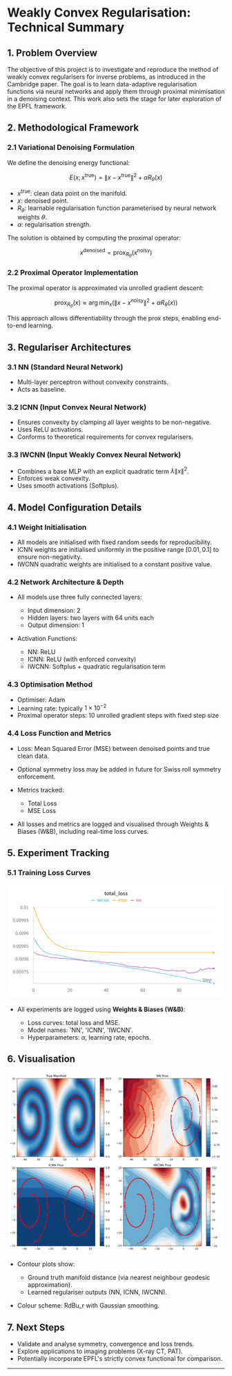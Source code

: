# Weakly Convex Regularisation: Technical Summary

## 1. Problem Overview

The objective of this project is to investigate and reproduce the method of weakly convex regularisers for inverse problems, as introduced in the Cambridge paper. The goal is to learn data-adaptive regularisation functions via neural networks and apply them through proximal minimisation in a denoising context. This work also sets the stage for later exploration of the EPFL framework.

## 2. Methodological Framework

### 2.1 Variational Denoising Formulation

We define the denoising energy functional:

$$
E(x; x^{\text{true}}) = \|x - x^{\text{true}}\|^2 + \alpha R_{\theta}(x)
$$

* $x^{\text{true}}$: clean data point on the manifold.
* $x$: denoised point.
* $R_{\theta}$: learnable regularisation function parameterised by neural network weights $\theta$.
* $\alpha$: regularisation strength.

The solution is obtained by computing the proximal operator:

$$
x^{\text{denoised}} = \operatorname{prox}_{R_{\theta}}(x^{\text{noisy}})
$$

### 2.2 Proximal Operator Implementation

The proximal operator is approximated via unrolled gradient descent:

$$
\text{prox}_{R_{\theta}}(x) \approx \arg\min_x \left( \|x - x^{\text{noisy}}\|^2 + \alpha R_{\theta}(x) \right)
$$

This approach allows differentiability through the prox steps, enabling end-to-end learning.

## 3. Regulariser Architectures

### 3.1 NN (Standard Neural Network)

* Multi-layer perceptron without convexity constraints.
* Acts as baseline.

### 3.2 ICNN (Input Convex Neural Network)

* Ensures convexity by clamping all layer weights to be non-negative.
* Uses ReLU activations.
* Conforms to theoretical requirements for convex regularisers.

### 3.3 IWCNN (Input Weakly Convex Neural Network)

* Combines a base MLP with an explicit quadratic term $\lambda \|x\|^2$.
* Enforces weak convexity.
* Uses smooth activations (Softplus).

## 4. Model Configuration Details

### 4.1 Weight Initialisation

* All models are initialised with fixed random seeds for reproducibility.
* ICNN weights are initialised uniformly in the positive range $[0.01, 0.1]$ to ensure non-negativity.
* IWCNN quadratic weights are initialised to a constant positive value.

### 4.2 Network Architecture & Depth

* All models use three fully connected layers:

  * Input dimension: 2
  * Hidden layers: two layers with 64 units each
  * Output dimension: 1
* Activation Functions:

  * NN: ReLU
  * ICNN: ReLU (with enforced convexity)
  * IWCNN: Softplus + quadratic regularisation term

### 4.3 Optimisation Method

* Optimiser: Adam
* Learning rate: typically $1 \times 10^{-2}$
* Proximal operator steps: 10 unrolled gradient steps with fixed step size

### 4.4 Loss Function and Metrics

* Loss: Mean Squared Error (MSE) between denoised points and true clean data.

* Optional symmetry loss may be added in future for Swiss roll symmetry enforcement.

* Metrics tracked:

  * Total Loss
  * MSE Loss

* All losses and metrics are logged and visualised through Weights & Biases (W\&B), including real-time loss curves.

## 5. Experiment Tracking

### 5.1 Training Loss Curves
![Loss Curves](loss_curve.png)

* All experiments are logged using **Weights & Biases (W\&B)**:

  * Loss curves: total loss and MSE.
  * Model names: 'NN', 'ICNN', 'IWCNN'.
  * Hyperparameters: $\alpha$, learning rate, epochs.

## 6. Visualisation
![Swiss Roll Regularisation Comparison](swiss_roll_result.png)
* Contour plots show:

  * Ground truth manifold distance (via nearest neighbour geodesic approximation).
  * Learned regulariser outputs (NN, ICNN, IWCNN).
* Colour scheme: RdBu\_r with Gaussian smoothing.

## 7. Next Steps

* Validate and analyse symmetry, convergence and loss trends.
* Explore applications to imaging problems (X-ray CT, PAT).
* Potentially incorporate EPFL's strictly convex functional for comparison.

---

